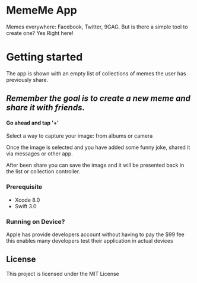 # MemeMe App

Memes everywhere: Facebook, Twitter, 9GAG. But is there a simple tool to create one? Yes
Right here!

# Getting started

The app is shown with an empty list of collections of memes the user has previously
share.

## _Remember the goal is to create a new meme and share it with friends._

#### Go ahead and tap '+'

Select a way to capture your image: from albums or camera

Once the image is selected and you have added some funny joke, shared it via messages
or other app.

After been share you can save the image and it will be  presented back in the list or collection
controller.

### Prerequisite

- Xcode 8.0
- Swift 3.0

### Running on Device?

Apple has provide developers account without having to pay the $99 fee
this enables many developers test their application in actual devices

## License

This project is licensed under the MIT License
